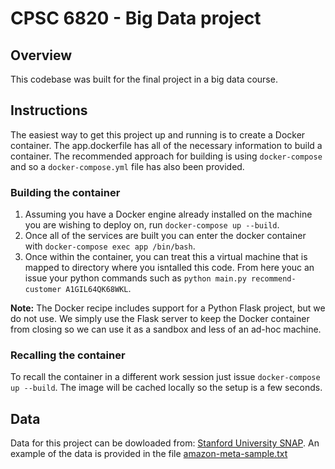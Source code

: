 # CPSC 6820 - Big Data project
## Overview
This codebase was built for the final project in a big data course.

## Instructions
The easiest way to get this project up and running is to create a Docker container. The app.dockerfile has all of the necessary  information to build a container. The recommended approach for building is using `docker-compose` and so a `docker-compose.yml` file has also been provided.

### Building the container
1. Assuming you have a Docker engine already installed on the machine you are wishing to deploy on, run `docker-compose up --build`.
1. Once all of the services are built you can enter the docker container with `docker-compose exec app /bin/bash`.
1. Once within the container, you can treat this a virtual machine that is mapped to directory where you isntalled this code. From here youc an issue your python commands such as `python main.py recommend-customer A1GIL64QK68WKL`.

**Note:** The Docker recipe includes support for a Python Flask project, but we do not use. We simply use the Flask server to keep the Docker container from closing so we can use it as a sandbox and less of an ad-hoc machine.

### Recalling the container
To recall the container in a different work session just issue `docker-compose up --build`. The image will be cached locally so the setup is a few seconds.


## Data
Data for this project can be dowloaded from: [Stanford University SNAP](http://snap.stanford.edu/data/amazon-meta.html ). An example of the data is provided in the file [amazon-meta-sample.txt](amazon-meta-sample.txt) 